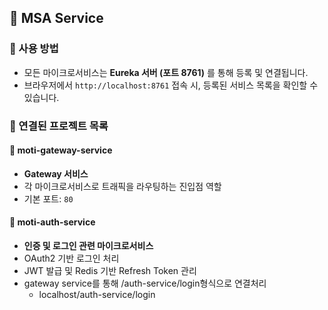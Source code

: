 ## 🧩 MSA Service

### 🔧 사용 방법
- 모든 마이크로서비스는 **Eureka 서버 (포트 8761)** 를 통해 등록 및 연결됩니다.
- 브라우저에서 `http://localhost:8761` 접속 시, 등록된 서비스 목록을 확인할 수 있습니다.

### 📌 연결된 프로젝트 목록

#### 🚪 moti-gateway-service
- **Gateway 서비스**
- 각 마이크로서비스로 트래픽을 라우팅하는 진입점 역할
- 기본 포트: `80`

#### 🔐 moti-auth-service
- **인증 및 로그인 관련 마이크로서비스**
- OAuth2 기반 로그인 처리
- JWT 발급 및 Redis 기반 Refresh Token 관리
- gateway service를 통해 /auth-service/login형식으로 연결처리
  - localhost/auth-service/login
